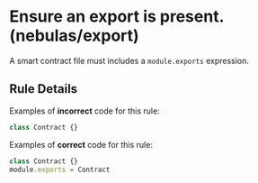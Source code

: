 # Ensure an export is present. (nebulas/export)

A smart contract file must includes a `module.exports` expression.

## Rule Details

Examples of **incorrect** code for this rule:

```js
class Contract {}
```

Examples of **correct** code for this rule:

```js
class Contract {}
module.exports = Contract
```
